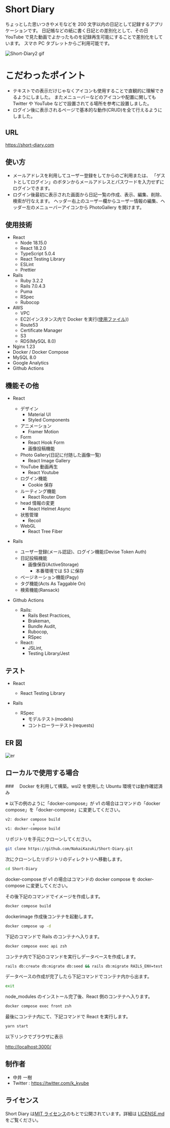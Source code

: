 # Short Diary

ちょっとした思いつきやメモなどを 200 文字以内の日記として記録するアプリケーションです。
日記帳などの紙に書く日記との差別化として、その日 YouTube で見た動画でよかったものを記録再生可能にすることで差別化をしています。
スマホ PC タブレットからご利用可能です。

![Short-Diary2 gif](https://user-images.githubusercontent.com/62586169/235717331-49a247cb-56fb-48e8-be07-090dc900a6f7.gif)

# こだわったポイント

- テキストでの表示だけじゃなくアイコンも使用することで直観的に理解できるようにしました。
  またメニューバーなどのアイコンや配置に関しても Twitter や YouTube などで設置されてる場所を参考に設置しました。
- ログイン後に表示されるページで基本的な動作(CRUD)を全て行えるようにしました。

## URL

<https://short-diary.com>

## 使い方

- メールアドレスを利用してユーザー登録をしてからのご利用または、
  「ゲストとしてログイン」のボタンからメールアドレスとパスワードを入力せずにログインできます。
- ログイン後最初に表示された画面から日記一覧の作成、表示、編集、削除、検索が行なえます。
  ヘッダー右上のユーザー欄からユーザー情報の編集、ヘッダー左のメニューバーアイコンから PhotoGallery を開けます。

## 使用技術

- React
  - Node 18.15.0
  - React 18.2.0
  - TypeScript 5.0.4
  - React Testing Library
  - ESLint
  - Prettier
- Rails
  - Ruby 3.2.2
  - Rails 7.0.4.3
  - Puma
  - RSpec
  - Rubocop
- AWS
  - VPC
  - EC2(インスタンス内で Docker を実行([使用ファイル](https://github.com/NakaiKazuki/Short-Diary/blob/main/docker-compose-prod.yml)))
  - Route53
  - Certificate Manager
  - S3
  - RDS(MySQL 8.0)
- Nginx 1.23
- Docker / Docker Compose
- MySQL 8.0
- Google Analytics
- Github Actions

## 機能その他

- React

  - デザイン
    - Material UI
    - Styled Components
  - アニメーション
    - Framer Motion
  - Form
    - React Hook Form
    - 画像投稿機能
  - Photo Gallery(日記に付随した画像一覧)
    - React Image Gallery
  - YouTube 動画再生
    - React Youtube
  - ログイン機能
    - Cookie 保存
  - ルーティング機能
    - React Router Dom
  - head 情報の変更
    - React Helmet Async
  - 状態管理
    - Recoil
  - WebGL
    - React Tree Fiber

- Rails

  - ユーザー登録(メール認証)、ログイン機能(Devise Token Auth)
  - 日記投稿機能
    - 画像保存(ActiveStorage)
      - 本番環境では S3 に保存
  - ページネーション機能(Pagy)
  - タグ機能(Acts As Taggable On)
  - 検索機能(Ransack)

- Github Actions
  - Rails:
    - Rails Best Practices,
    - Brakeman,
    - Bundle Audit,
    - Rubocop,
    - RSpec
  - React:
    - JSLint,
    - Testing Library/Jest

## テスト

- React

  - React Testing Library

- Rails

  - RSpec
    - モデルテスト(models)
    - コントローラーテスト(requests)

## ER 図

![er](https://user-images.githubusercontent.com/62586169/232224839-068a80a8-bca5-464f-82b5-d2a607df8a5f.png)

## ローカルで使用する場合

###　 Docker を利用して構築。wsl2 を使用した Ubuntu 環境では動作確認済み

※ 以下の例のように「docker-compose」が v1 の場合はコマンドの「docker compose」を「docker-compose」に変更してください。

```zsh
v2: docker compose build
            ↓
v1: docker-compose build
```

リポジトリを手元にクローンしてください。

```zsh
git clone https://github.com/NakaiKazuki/Short-Diary.git
```

次にクローンしたリポジトリのディレクトリへ移動します。

```zsh
cd Short-Diary
```

docker-compose が v1 の場合はコマンドの docker compose を docker-compose に変更してください。

その後下記のコマンドでイメージを作成します。

```zsh
docker compose build
```

dockerimage 作成後コンテナを起動します。

```zsh
docker compose up -d
```

下記のコマンドで Rails のコンテナへ入ります。

```zsh
docker compose exec api zsh
```

コンテナ内で下記のコマンドを実行しデータベースを作成します。

```zsh
rails db:create db:migrate db:seed && rails db:migrate RAILS_ENV=test
```

データベースの作成が完了したら下記コマンドでコンテナ内から出ます。

```zsh
exit
```

node_modules のインストール完了後、React 側のコンテナへ入ります。

```zsh
docker compose exec front zsh
```

最後にコンテナ内にて、下記コマンドで React を実行します。

```zsh
yarn start
```

以下リンクでブラウザに表示

<http://localhost:3000/>

## 制作者

- 中井 一樹
- Twitter : <https://twitter.com/k_kyube>

## ライセンス

Short Diary は[MIT ライセンス](https://en.wikipedia.org/wiki/MIT_License)のもとで公開されています。詳細は [LICENSE.md](https://github.com/NakaiKazuki/Short-Diary/blob/master/LICENSE.md) をご覧ください。
